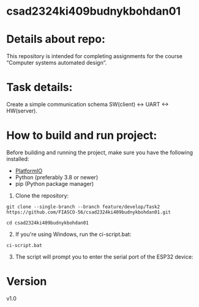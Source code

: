 # csad2324ki409budnykbohdan01

# Details about repo:
This repository is intended for completing assignments for the course “Computer systems automated design”.

# Task details:
Create a simple communication schema SW(client) <-> UART <-> HW(server).

# How to build and run project:
Before building and running the project, make sure you have the following installed:

- [PlatformIO](https://platformio.org/install)
- Python (preferably 3.8 or newer)
- pip (Python package manager)

1. Clone the repository:

```git clone --single-branch --branch feature/develop/Task2 https://github.com/FIASCO-56/csad2324ki409budnykbohdan01.git```

```cd csad2324ki409budnykbohdan01```

2. If you're using Windows, run the ci-script.bat:

```ci-script.bat```

3. The script will prompt you to enter the serial port of the ESP32 device:

# Version
v1.0